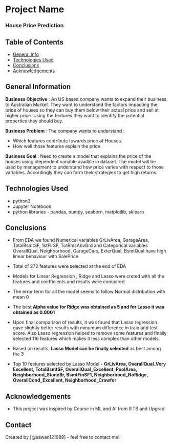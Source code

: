 # Project Name

### House Price Prediction


## Table of Contents
* [General Info](#general-information)
* [Technologies Used](#technologies-used)
* [Conclusions](#conclusions)
* [Acknowledgements](#acknowledgements)


## General Information
**Business Objective** :
An US based company wants to expand their business to Australian Market. They want to understand the factors impacting the price of houses so they can buy them below their actual price and sell at higher price. Using the features they want to identify the potential properties they should buy.

**Business Problem** : The company wants to understand :

* Which features contribute towards price of Houses.
* How well those features explain the price

**Business Goal** : Need to create a model that explains the price of the houses using idependent variable availble in dataset.
The model will be used by management to understand how price varies with respect to those variables. Accordingly they can form their strategies to get high returns.


## Technologies Used
- python3
- Jupyter Notebook
- python libraries - pandas, numpy, seaborn, matplotlib, sklearn


## Conclusions
- From EDA we found Numerical variables GrLivArea, GarageArea, TotalBsmtSF, 1stFlrSF, TotRmsAbvGrd and Categorical variables OverallQual, Neighborhood, GarageCars, ExterQual, BsmtQual have high linear behaviour with SalePrice

- Total of 272 features were selected at the end of EDA

- Models for Linear Regression , Ridge and Lasso were creted with all the features and coefficients and results were compared

- The error term for all the model seems to follow Normal distribution with mean 0

- The best **Alpha value for Ridge was obtained as 5 and for Lasso it was obtained as 0.0001**

- Upon final comparison of results, it was found that Lasso regression gave slightly better results with minumum difference in train and test score. Also Lasso regression helped to remove some features and finally selected 116 features which makes it less complex than other models.

- Based on results, **Lasso Model can be finally selected** as best among the 3

- Top 10 features selected by Lasso Model - **GrLivArea, OverallQual_Very Excellent, TotalBsmtSF, OverallQual_Excellent, PoolArea, Neighborhood_StoneBr, BsmtFinSF1, Neighborhood_NoRidge, OverallCond_Excellent, Neighborhood_Crawfor**


## Acknowledgements
- This project was inspired by Course in ML and AI from IIITB and Upgrad


## Contact
Created by [@sawan121989] - feel free to contact me!


